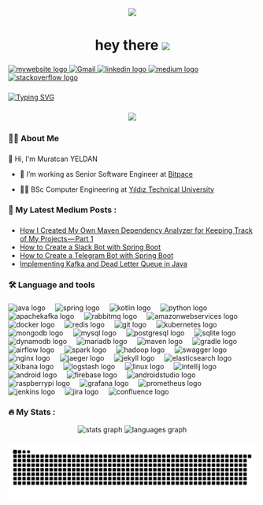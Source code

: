 <div align="center">
  <img height="150" src="https://avatars.githubusercontent.com/u/48444068?v=4"  />
</div>

###

<h1 align="center">hey there <img src="https://media.giphy.com/media/hvRJCLFzcasrR4ia7z/giphy.gif" width="35"></h1>

###

<div align="left">
  <a href="https://muratcanyeldan.dev" target="_blank">
    <img src="https://img.shields.io/badge/My_Website-muratcanyeldan.dev-2ea44f?style=for-the-badge&logo=firefox&logoColor=white" alt="mywebsite logo"  />
  </a>
  <a href="mailto:muratcanyldn@gmail.com">
    <img loading="lazy" src="https://upload.wikimedia.org/wikipedia/commons/4/4e/Gmail_Icon.png" width="50" height="40" alt="Gmail"/>
  </a>
  <a href="https://www.linkedin.com/in/muratcanyeldan/" target="_blank">
    <img src="https://raw.githubusercontent.com/maurodesouza/profile-readme-generator/master/src/assets/icons/social/linkedin/default.svg" width="52" height="40" alt="linkedin logo"  />
  </a>
  <a href="https://muratcanyeldan.com" target="_blank">
    <img src="https://raw.githubusercontent.com/maurodesouza/profile-readme-generator/master/src/assets/icons/social/medium/default.svg" width="52" height="40" alt="medium logo"  />
  </a>
  <a href="https://stackoverflow.com/users/5532932/muratcanyeldan" target="_blank">
    <img src="https://raw.githubusercontent.com/maurodesouza/profile-readme-generator/master/src/assets/icons/social/stackoverflow/default.svg" width="52" height="40" alt="stackoverflow logo"  />
  </a>
</div>

###

<a href="https://muratcanyeldan.dev"><img src="https://readme-typing-svg.demolab.com?font=Roboto&pause=1000&color=7DF4F7&width=435&lines=BSc+Computer+Engineer;Senior+Software+Engineer" alt="Typing SVG" /></a>

###

<div align="center">
  <img src="https://profile-counter.glitch.me/muratcanyeldan/count.svg?"  />
</div>

###

<h3 align="left">👨‍💻  About Me</h3>

###

<p align="left">👋 Hi, I'm Muratcan YELDAN

- 🔭 I’m working as Senior Software Engineer at [Bitpace](https://bitpace.com/)

- :student: BSc Computer Engineering at [Yıldız Technical University](https://yildiz.edu.tr/)
</p>


###

<h3 align="left">📖   My Latest Medium Posts :</h3>

###

<!-- BLOG-POST-LIST:START -->
- [How I Created My Own Maven Dependency Analyzer for Keeping Track of My Projects — Part 1](https://muratcanyeldan.medium.com/how-i-created-my-own-maven-dependency-analyzer-for-keeping-track-of-my-projects-part-1-346b516c86b9?source=rss-5ffcff65f18f------2)
- [How to Create a Slack Bot with Spring Boot](https://muratcanyeldan.medium.com/how-to-create-a-slack-bot-with-spring-boot-bc7ed3243e9c?source=rss-5ffcff65f18f------2)
- [How to Create a Telegram Bot with Spring Boot](https://muratcanyeldan.medium.com/how-to-create-a-telegram-bot-with-spring-boot-9289d81dfe6a?source=rss-5ffcff65f18f------2)
- [Implementing Kafka and Dead Letter Queue in Java](https://muratcanyeldan.medium.com/implementing-kafka-and-dead-letter-queue-in-java-f0938276f217?source=rss-5ffcff65f18f------2)
<!-- BLOG-POST-LIST:END -->

<h3 align="left">🛠 Language and tools</h3>

###

<div align="left">
  <img src="https://cdn.jsdelivr.net/gh/devicons/devicon/icons/java/java-original.svg" height="40" title="Java" alt="java logo"  />
  <img width="12" />
  <img src="https://cdn.jsdelivr.net/gh/devicons/devicon/icons/spring/spring-original.svg" height="40" title="Spring Framework" alt="spring logo"  />
  <img width="12" />
  <img src="https://cdn.jsdelivr.net/gh/devicons/devicon@latest/icons/kotlin/kotlin-original.svg" height="40" title="Kotlin" alt="kotlin logo"  />
  <img width="12" />
  <img src="https://cdn.jsdelivr.net/gh/devicons/devicon@latest/icons/python/python-original.svg" height="40" title="Python" alt="python logo"  />
  <img width="12" />
  <img src="https://cdn.jsdelivr.net/gh/devicons/devicon/icons/apachekafka/apachekafka-original.svg" height="40" title="Apache Kafka" alt="apachekafka logo"  />
  <img width="12" />
  <img src="https://cdn.jsdelivr.net/gh/devicons/devicon@latest/icons/rabbitmq/rabbitmq-original.svg" height="40" title="RabbitMQ" alt="rabbitmq logo"  />
  <img width="12" />
  <img src="https://cdn.jsdelivr.net/gh/devicons/devicon@latest/icons/amazonwebservices/amazonwebservices-original-wordmark.svg" height="40" title="Amazon Web Services" alt="amazonwebservices logo"  />
  <img width="12" />
  <img src="https://cdn.jsdelivr.net/gh/devicons/devicon@latest/icons/docker/docker-original.svg" height="40" title="Docker" alt="docker logo"  />
  <img width="12" />
  <img src="https://cdn.jsdelivr.net/gh/devicons/devicon/icons/redis/redis-original.svg" height="40" title="Redis" alt="redis logo"  />
  <img width="12" />
  <img src="https://cdn.jsdelivr.net/gh/devicons/devicon/icons/git/git-original.svg" height="40" title="Git" alt="git logo"  />
  <img width="12" />
  <img src="https://cdn.jsdelivr.net/gh/devicons/devicon/icons/kubernetes/kubernetes-plain.svg" height="40" title="Kubernetes" alt="kubernetes logo"  />
  <img width="12" />
  <img src="https://cdn.jsdelivr.net/gh/devicons/devicon/icons/mongodb/mongodb-original.svg" height="40" title="MongoDB" alt="mongodb logo"  />
  <img width="12" />
  <img src="https://cdn.jsdelivr.net/gh/devicons/devicon/icons/mysql/mysql-original.svg" height="40" title="MySQL" alt="mysql logo"  />
  <img width="12" />
  <img src="https://cdn.jsdelivr.net/gh/devicons/devicon@latest/icons/postgresql/postgresql-original.svg" height="40" title="PostgreSQL" alt="postgresql logo"  />
  <img width="12" />
  <img src="https://cdn.jsdelivr.net/gh/devicons/devicon@latest/icons/sqlite/sqlite-original.svg" height="40" title="SQLite" alt="sqlite logo"  />
  <img width="12" />
  <img src="https://cdn.jsdelivr.net/gh/devicons/devicon@latest/icons/dynamodb/dynamodb-original.svg" height="40" title="DynamoDB" alt="dynamodb logo"  />
  <img width="12" />
  <img src="https://cdn.jsdelivr.net/gh/devicons/devicon@latest/icons/mariadb/mariadb-original.svg" height="40" title="MariaDB" alt="mariadb logo"  />
  <img width="12" />
  <img src="https://cdn.jsdelivr.net/gh/devicons/devicon@latest/icons/maven/maven-original.svg" height="40" title="Maven" alt="maven logo"  />
  <img width="12" />
  <img src="https://cdn.jsdelivr.net/gh/devicons/devicon@latest/icons/gradle/gradle-original.svg" height="40" title="Gradle" alt="gradle logo"  />
  <img width="12" />
  <img src="https://cdn.jsdelivr.net/gh/devicons/devicon@latest/icons/apacheairflow/apacheairflow-original.svg" height="40" title="Apache Airflow" alt="airflow logo"  />
  <img width="12" />
  <img src="https://cdn.jsdelivr.net/gh/devicons/devicon@latest/icons/apachespark/apachespark-original.svg" height="40" title="Apache Spark" alt="spark logo"  />
  <img width="12" />
  <img src="https://cdn.jsdelivr.net/gh/devicons/devicon@latest/icons/hadoop/hadoop-original.svg" height="40" title="Hadoop" alt="hadoop logo"  />
  <img width="12" />
  <img src="https://cdn.jsdelivr.net/gh/devicons/devicon@latest/icons/swagger/swagger-original.svg" height="40" title="Swagger" alt="swagger logo"  />
  <img width="12" />
  <img src="https://cdn.jsdelivr.net/gh/devicons/devicon@latest/icons/nginx/nginx-original.svg" height="40" title="Nginx" alt="nginx logo"  />
  <img width="12" />
  <img src="https://cdn.jsdelivr.net/gh/devicons/devicon@latest/icons/jaegertracing/jaegertracing-original.svg" height="40" title="Jaeger" alt="jaeger logo"  />
  <img width="12" />
  <img src="https://cdn.jsdelivr.net/gh/devicons/devicon@latest/icons/jekyll/jekyll-original.svg" height="40" title="Jekyll" alt="jekyll logo"  />
  <img width="12" />
  <img src="https://cdn.jsdelivr.net/gh/devicons/devicon@latest/icons/elasticsearch/elasticsearch-original.svg" height="40" title="Elasticsearch" alt="elasticsearch logo"  />
  <img width="12" />
  <img src="https://cdn.jsdelivr.net/gh/devicons/devicon@latest/icons/kibana/kibana-original.svg" height="40" title="Kibana" alt="kibana logo"  />
  <img width="12" />
  <img src="https://cdn.jsdelivr.net/gh/devicons/devicon@latest/icons/logstash/logstash-original.svg" height="40" title="Logstash" alt="logstash logo"  />
  <img width="12" />
  <img src="https://cdn.jsdelivr.net/gh/devicons/devicon/icons/linux/linux-original.svg" height="40" title="Linux" alt="linux logo"  />
  <img width="12" />
  <img src="https://cdn.jsdelivr.net/gh/devicons/devicon@latest/icons/intellij/intellij-original.svg" height="40" title="IntelliJ IDEA" alt="intellij logo"  />
  <img width="12" />
  <img src="https://cdn.jsdelivr.net/gh/devicons/devicon/icons/android/android-original.svg" height="40" title="Android" alt="android logo"  />
  <img width="12" />
  <img src="https://cdn.jsdelivr.net/gh/devicons/devicon@latest/icons/firebase/firebase-original.svg" height="40" title="Firebase" alt="firebase logo"  />
  <img width="12" />
  <img src="https://cdn.jsdelivr.net/gh/devicons/devicon/icons/androidstudio/androidstudio-original.svg" height="40" title="Android Studio" alt="androidstudio logo"  />
  <img width="12" />
  <img src="https://cdn.jsdelivr.net/gh/devicons/devicon/icons/raspberrypi/raspberrypi-original.svg" height="40" title="Raspberry Pi" alt="raspberrypi logo"  />
  <img width="12" />
  <img src="https://cdn.jsdelivr.net/gh/devicons/devicon/icons/grafana/grafana-original.svg" height="40" title="Grafana" alt="grafana logo"  />
  <img width="12" />
  <img src="https://cdn.jsdelivr.net/gh/devicons/devicon@latest/icons/prometheus/prometheus-original.svg" height="40" title="Prometheus" alt="prometheus logo"  />
  <img width="12" />
  <img src="https://cdn.jsdelivr.net/gh/devicons/devicon@latest/icons/jenkins/jenkins-original.svg" height="40" title="Jenkins" alt="jenkins logo"  />
  <img width="12" />
  <img src="https://cdn.jsdelivr.net/gh/devicons/devicon/icons/jira/jira-original.svg" height="40" title="Jira" alt="jira logo"  />
  <img width="12" />
  <img src="https://cdn.jsdelivr.net/gh/devicons/devicon@latest/icons/confluence/confluence-original.svg" height="40" title="Confluence" alt="confluence logo"  />
</div>

###

<h3 align="left">🔥   My Stats :</h3>

<div align="center">
  <img src="https://github-readme-stats.vercel.app/api?username=muratcanyeldan&hide_title=false&hide_rank=false&show_icons=true&include_all_commits=true&count_private=true&disable_animations=false&theme=dracula&locale=en&hide_border=false&order=1" height="150" alt="stats graph"  />
  <img src="https://github-readme-stats.vercel.app/api/top-langs?username=muratcanyeldan&locale=en&hide_title=false&layout=compact&card_width=320&langs_count=5&theme=dracula&hide_border=false&order=2" height="150" alt="languages graph"  />
</div>

###

<img src="https://github.com/muratcanyeldan/muratcanyeldan/blob/output/snake.svg" alt="Snake animation" />
